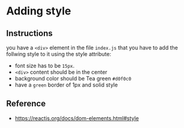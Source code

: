 # Adding style

## Instructions
you have a `<div>` element in the file `index.js` that you have to add the follwing style to it using the style attribute:

- font size has to be `15px`.
- `<div>` content should be in the center
- background color should be Tea green `#d0f0c0`
- have a `green` border of 1px and solid style

## Reference
- https://reactjs.org/docs/dom-elements.html#style